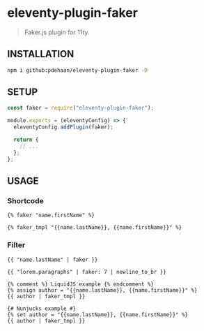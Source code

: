 # eleventy-plugin-faker

> Faker.js plugin for 11ty.

## INSTALLATION

```sh
npm i github:pdehaan/eleventy-plugin-faker -D
```

## SETUP

```js
const faker = require("eleventy-plugin-faker");

module.exports = (eleventyConfig) => {
  eleventyConfig.addPlugin(faker);

  return {
    // ...
  };
};
```

## USAGE

### Shortcode

```liquid
{% faker "name.firstName" %}
```

```liquid
{% faker_tmpl "{{name.lastName}}, {{name.firstName}}" %}
```

### Filter

```liquid
{{ "name.lastName" | faker }}
```

```liquid
{{ "lorem.paragraphs" | faker: 7 | newline_to_br }}
```

```liquid
{% comment %} LiquidJS example {% endcomment %}
{% assign author = "{{name.lastName}}, {{name.firstName}}" %}
{{ author | faker_tmpl }}
```

```njk
{# Nunjucks example #}
{% set author = "{{name.lastName}}, {{name.firstName}}" %}
{{ author | faker_tmpl }}
```
